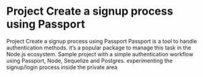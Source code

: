 # Project Create a signup process using Passport
 Project Create a signup process using Passport
Passport is a tool to handle authentication methods.
it’s a popular package to manage this task in the Node.js ecosystem.
Sample project with a simple authentication workflow using Passport, Node, Sequelize and Postgres.
experimenting the signup/login process inside the private area
